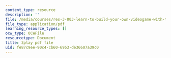 ```yaml
---
content_type: resource
description: ''
file: /media/courses/res-3-003-learn-to-build-your-own-videogame-with-the-unity-game-engine-and-microsoft-kinect-january-iap-2017/fe87c9ee90c4cb606953de36607a39c0_R8WOnNX8v9E.pdf
file_type: application/pdf
learning_resource_types: []
ocw_type: OCWFile
resourcetype: Document
title: 3play pdf file
uid: fe87c9ee-90c4-cb60-6953-de36607a39c0
---
```

